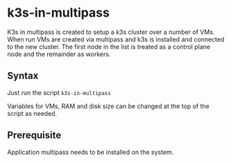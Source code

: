 # k3s-in-multipass
K3s in multipass is created to setup a k3s cluster over a number of VMs. When run VMs are created via multipass and k3s is installed and connected to the new cluster.
The first node in the list is treated as a control plane node and the remainder as workers.

## Syntax
Just run the script `k3s-in-multipass`

Variables for VMs, RAM and disk size can be changed at the top of the script as needed.

## Prerequisite
Application multipass needs to be installed on the system.
